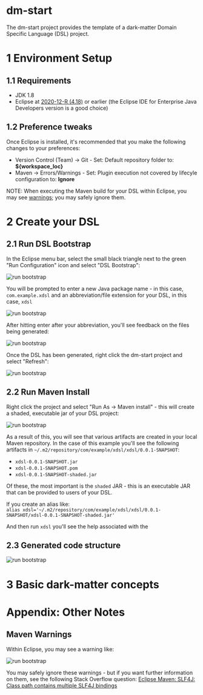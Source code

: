 # dm-start

The dm-start project provides the template of a dark-matter Domain Specific Language (DSL) project.


# 1 Environment Setup

## 1.1 Requirements

- JDK 1.8
- Eclipse at [2020-12-R (4.18)](https://www.eclipse.org/downloads/packages/release/2020-12/r) or earlier (the Eclipse IDE for Enterprise Java Developers version is a good choice)

## 1.2 Preference tweaks

Once Eclipse is installed, it's recommended that you make the following changes to your preferences:

- Version Control (Team) -> Git - Set: Default repository folder to: **${workspace_loc}**
- Maven -> Errors/Warnings - Set: Plugin execution not covered by lifecyle configuration to: **Ignore**

NOTE: When executing the Maven build for your DSL within Eclipse, you may see [warnings](); you may safely ignore them.



# 2 Create your DSL

## 2.1 Run DSL Bootstrap

In the Eclipse menu bar, select the small black triangle next to the green "Run Configuration" icon and select "DSL Bootstrap":

![run bootstrap](images/run-bootstrap.png)

You will be prompted to enter a new Java package name - in this case, `com.example.xdsl` and an 
abbreviation/file extension for your DSL, in this case, `xdsl`

![run bootstrap](images/enter-package-and-abbrev.png)

After hitting enter after your abbreviation, you'll see feedback on the files being generated:

![run bootstrap](images/code-generated.png)

Once the DSL has been generated, right click the dm-start project and select "Refresh":

![run bootstrap](images/refresh-project.png)

## 2.2 Run Maven Install

Right click the project and select "Run As -> Maven install" - this will create a shaded, executable jar of your DSL project:

![run bootstrap](images/maven-install.png)

As a result of this, you will see that various artifacts are created in your local Maven repository.
In the case of this example you'll see the following artifacts in `~/.m2/repository/com/example/xdsl/xdsl/0.0.1-SNAPSHOT`:
* `xdsl-0.0.1-SNAPSHOT.jar`
* `xdsl-0.0.1-SNAPSHOT.pom`
* `xdsl-0.0.1-SNAPSHOT-shaded.jar`

Of these, the most important is the `shaded` JAR - this is an executable JAR that can be provided to users of your DSL.

If you create an alias like: <br>
`alias xdsl='~/.m2/repository/com/example/xdsl/xdsl/0.0.1-SNAPSHOT/xdsl-0.0.1-SNAPSHOT-shaded.jar'`

And then run `xdsl` you'll see the help associated with the 

## 2.3 Generated code structure

![run bootstrap](images/generated-structure.png)


# 3 Basic dark-matter concepts

<!-- comment -->

# Appendix: Other Notes

## Maven Warnings

Within Eclipse, you may see a warning like:

![run bootstrap](images/maven-warnings.png)

You may safely ignore these warnings - but if you want further information on them, see the following Stack Overflow question: [Eclipse Maven: SLF4J: Class path contains multiple SLF4J bindings](https://stackoverflow.com/questions/63518376/eclipse-maven-slf4j-class-path-contains-multiple-slf4j-bindings)

<!--stackedit_data:
eyJoaXN0b3J5IjpbNjEzNDQwMTg4LDYyNTQ5NzQwNywtNzUyMj
cwNjk1XX0=
-->